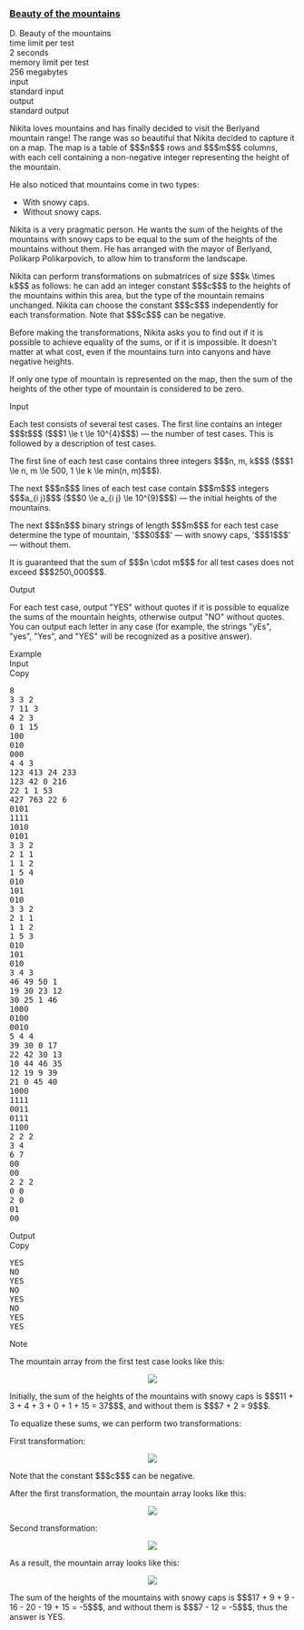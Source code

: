 <h3><a href="https://codeforces.com/contest/1982/problem/D" target="_blank" rel="noopener noreferrer">Beauty of the mountains</a></h3>

<div class="header"><div class="title">D. Beauty of the mountains</div><div class="time-limit"><div class="property-title">time limit per test</div>2 seconds</div><div class="memory-limit"><div class="property-title">memory limit per test</div>256 megabytes</div><div class="input-file input-standard"><div class="property-title">input</div>standard input</div><div class="output-file output-standard"><div class="property-title">output</div>standard output</div></div><div><p>Nikita loves mountains and has finally decided to visit the Berlyand mountain range! The range was so beautiful that Nikita decided to capture it on a map. The map is a table of $$$n$$$ rows and $$$m$$$ columns, with each cell containing a non-negative integer representing the height of the mountain.</p><p>He also noticed that mountains come in two types:</p><ul> <li> With snowy caps. </li><li> Without snowy caps. </li></ul><p>Nikita is a very pragmatic person. He wants the sum of the heights of the mountains with snowy caps to be equal to the sum of the heights of the mountains without them. He has arranged with the mayor of Berlyand, Polikarp Polikarpovich, to allow him to transform the landscape.</p><p>Nikita can perform transformations on submatrices of size $$$k \times k$$$ as follows: he can add an integer constant $$$c$$$ to the heights of the mountains within this area, but the type of the mountain remains unchanged. Nikita can choose the constant $$$c$$$ independently for each transformation. <span class="tex-font-style-bf">Note that $$$c$$$ can be negative</span>.</p><p>Before making the transformations, Nikita asks you to find out if it is possible to achieve equality of the sums, or if it is impossible. It doesn't matter at what cost, even if the mountains turn into canyons and have negative heights.</p><p>If only one type of mountain is represented on the map, then the sum of the heights of the other type of mountain is considered to be zero.</p></div><div class="input-specification"><div class="section-title">Input</div><p>Each test consists of several test cases. The first line contains an integer $$$t$$$ ($$$1 \le t \le 10^{4}$$$) — the number of test cases. This is followed by a description of test cases.</p><p>The first line of each test case contains three integers $$$n, m, k$$$ ($$$1 \le n, m \le 500, 1 \le k \le min(n, m)$$$).</p><p>The next $$$n$$$ lines of each test case contain $$$m$$$ integers $$$a_{i j}$$$ ($$$0 \le a_{i j} \le 10^{9}$$$) — the initial heights of the mountains.</p><p>The next $$$n$$$ binary strings of length $$$m$$$ for each test case determine the type of mountain, '$$$0$$$' — with snowy caps, '$$$1$$$' — without them.</p><p>It is guaranteed that the sum of $$$n \cdot m$$$ for all test cases does not exceed $$$250\,000$$$.</p></div><div class="output-specification"><div class="section-title">Output</div><p>For each test case, output "<span class="tex-font-style-tt">YES</span>" without quotes if it is possible to equalize the sums of the mountain heights, otherwise output "<span class="tex-font-style-tt">NO</span>" without quotes. You can output each letter in any case (for example, the strings "<span class="tex-font-style-tt">yEs</span>", "<span class="tex-font-style-tt">yes</span>", "<span class="tex-font-style-tt">Yes</span>", and "<span class="tex-font-style-tt">YES</span>" will be recognized as a positive answer).</p></div><div class="sample-tests"><div class="section-title">Example</div><div class="sample-test"><div class="input"><div class="title">Input<div title="Copy" data-clipboard-target="#id0044165870703635046" id="id004002126619163242" class="input-output-copier">Copy</div></div><pre id="id0044165870703635046"><div class="test-example-line test-example-line-even test-example-line-0">8</div><div class="test-example-line test-example-line-odd test-example-line-1">3 3 2</div><div class="test-example-line test-example-line-odd test-example-line-1">7 11 3</div><div class="test-example-line test-example-line-odd test-example-line-1">4 2 3</div><div class="test-example-line test-example-line-odd test-example-line-1">0 1 15</div><div class="test-example-line test-example-line-odd test-example-line-1">100</div><div class="test-example-line test-example-line-odd test-example-line-1">010</div><div class="test-example-line test-example-line-odd test-example-line-1">000</div><div class="test-example-line test-example-line-even test-example-line-2">4 4 3</div><div class="test-example-line test-example-line-even test-example-line-2">123 413 24 233</div><div class="test-example-line test-example-line-even test-example-line-2">123 42 0 216</div><div class="test-example-line test-example-line-even test-example-line-2">22 1 1 53</div><div class="test-example-line test-example-line-even test-example-line-2">427 763 22 6</div><div class="test-example-line test-example-line-even test-example-line-2">0101</div><div class="test-example-line test-example-line-even test-example-line-2">1111</div><div class="test-example-line test-example-line-even test-example-line-2">1010</div><div class="test-example-line test-example-line-even test-example-line-2">0101</div><div class="test-example-line test-example-line-odd test-example-line-3">3 3 2</div><div class="test-example-line test-example-line-odd test-example-line-3">2 1 1</div><div class="test-example-line test-example-line-odd test-example-line-3">1 1 2</div><div class="test-example-line test-example-line-odd test-example-line-3">1 5 4</div><div class="test-example-line test-example-line-odd test-example-line-3">010</div><div class="test-example-line test-example-line-odd test-example-line-3">101</div><div class="test-example-line test-example-line-odd test-example-line-3">010</div><div class="test-example-line test-example-line-even test-example-line-4">3 3 2</div><div class="test-example-line test-example-line-even test-example-line-4">2 1 1</div><div class="test-example-line test-example-line-even test-example-line-4">1 1 2</div><div class="test-example-line test-example-line-even test-example-line-4">1 5 3</div><div class="test-example-line test-example-line-even test-example-line-4">010</div><div class="test-example-line test-example-line-even test-example-line-4">101</div><div class="test-example-line test-example-line-even test-example-line-4">010</div><div class="test-example-line test-example-line-odd test-example-line-5">3 4 3</div><div class="test-example-line test-example-line-odd test-example-line-5">46 49 50 1</div><div class="test-example-line test-example-line-odd test-example-line-5">19 30 23 12</div><div class="test-example-line test-example-line-odd test-example-line-5">30 25 1 46</div><div class="test-example-line test-example-line-odd test-example-line-5">1000</div><div class="test-example-line test-example-line-odd test-example-line-5">0100</div><div class="test-example-line test-example-line-odd test-example-line-5">0010</div><div class="test-example-line test-example-line-even test-example-line-6">5 4 4</div><div class="test-example-line test-example-line-even test-example-line-6">39 30 0 17</div><div class="test-example-line test-example-line-even test-example-line-6">22 42 30 13</div><div class="test-example-line test-example-line-even test-example-line-6">10 44 46 35</div><div class="test-example-line test-example-line-even test-example-line-6">12 19 9 39</div><div class="test-example-line test-example-line-even test-example-line-6">21 0 45 40</div><div class="test-example-line test-example-line-even test-example-line-6">1000</div><div class="test-example-line test-example-line-even test-example-line-6">1111</div><div class="test-example-line test-example-line-even test-example-line-6">0011</div><div class="test-example-line test-example-line-even test-example-line-6">0111</div><div class="test-example-line test-example-line-even test-example-line-6">1100</div><div class="test-example-line test-example-line-odd test-example-line-7">2 2 2</div><div class="test-example-line test-example-line-odd test-example-line-7">3 4</div><div class="test-example-line test-example-line-odd test-example-line-7">6 7</div><div class="test-example-line test-example-line-odd test-example-line-7">00</div><div class="test-example-line test-example-line-odd test-example-line-7">00</div><div class="test-example-line test-example-line-even test-example-line-8">2 2 2</div><div class="test-example-line test-example-line-even test-example-line-8">0 0</div><div class="test-example-line test-example-line-even test-example-line-8">2 0</div><div class="test-example-line test-example-line-even test-example-line-8">01</div><div class="test-example-line test-example-line-even test-example-line-8">00</div></pre></div><div class="output"><div class="title">Output<div title="Copy" data-clipboard-target="#id001862094666862084" id="id00348810799690376" class="input-output-copier">Copy</div></div><pre id="id001862094666862084">YES
NO
YES
NO
YES
NO
YES
YES
</pre></div></div></div><div class="note"><div class="section-title">Note</div><p>The mountain array from the first test case looks like this:</p><center> <img class="tex-graphics" src="https://espresso.codeforces.com/e349846c838c5ede403ad44990902826caf40475.png" style="max-width: 100.0%;max-height: 100.0%;"> </center><p>Initially, the sum of the heights of the mountains with snowy caps is $$$11 + 3 + 4 + 3 + 0 + 1 + 15 = 37$$$, and without them is $$$7 + 2 = 9$$$.</p><p>To equalize these sums, we can perform two transformations:</p><p>First transformation:</p><center> <img class="tex-graphics" src="https://espresso.codeforces.com/f9044376a784d27e1a78bbeb3e3b8f56fb5cdcea.png" style="max-width: 100.0%;max-height: 100.0%;"> </center><p>Note that the constant $$$c$$$ can be negative.</p><p>After the first transformation, the mountain array looks like this:</p><center> <img class="tex-graphics" src="https://espresso.codeforces.com/dd5439eaa068814b5a2ca277cf97de41164ed2e1.png" style="max-width: 100.0%;max-height: 100.0%;"> </center><p>Second transformation:</p><center> <img class="tex-graphics" src="https://espresso.codeforces.com/5d1b9234864c69e015111f1256a067de0a603f11.png" style="max-width: 100.0%;max-height: 100.0%;"> </center><p>As a result, the mountain array looks like this:</p><center> <img class="tex-graphics" src="https://espresso.codeforces.com/22fc3469e7a43d2d3cccefa1e1f734234a88a000.png" style="max-width: 100.0%;max-height: 100.0%;"> </center><p>The sum of the heights of the mountains with snowy caps is $$$17 + 9 + 9 - 16 - 20 - 19 + 15 = -5$$$, and without them is $$$7 - 12 = -5$$$, thus the answer is <span class="tex-font-style-tt">YES</span>.</p></div>